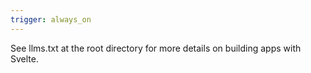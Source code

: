 ```yaml
---
trigger: always_on
---
```


See llms.txt at the root directory for more details on building apps with Svelte.
